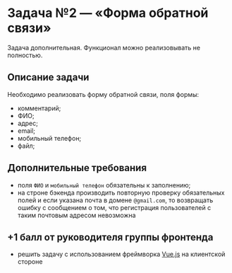 # Задача №2 — «Форма обратной связи»
Задача дополнительная. Функционал можно реализовывать не полностью.

## Описание задачи
Необходимо реализовать форму обратной связи, поля формы:
- комментарий;
- ФИО;
- адрес;
- email;
- мобильный телефон;
- файл;

## Дополнительные требования
- поля `ФИО` и `мобильный телефон` обязательны к заполнению;
- на строне бэкенда производить повторную проверку обязательных полей и если указана почта в домене `@gmail.com`, то возвращать ошибку c сообщением о том, что регистрация пользователей с таким почтовым адресом невозможна

## +1 балл от руководителя группы фронтенда
- решить задачу с использованием фреймворка [Vue.js](https://vuejs.org/) на клиентской стороне
